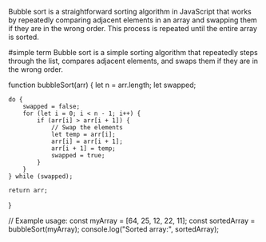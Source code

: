Bubble sort is a straightforward sorting algorithm in JavaScript that works by repeatedly comparing adjacent elements in an array and swapping them if they are in the wrong order. This process is repeated until the entire array is sorted.

#simple term
Bubble sort is a simple sorting algorithm that repeatedly steps through the list, compares adjacent elements, and swaps them if they are in the wrong order. 

function bubbleSort(arr) {
    let n = arr.length;
    let swapped;

    do {
        swapped = false;
        for (let i = 0; i < n - 1; i++) {
            if (arr[i] > arr[i + 1]) {
                // Swap the elements
                let temp = arr[i];
                arr[i] = arr[i + 1];
                arr[i + 1] = temp;
                swapped = true;
            }
        }
    } while (swapped);

    return arr;
}

// Example usage:
const myArray = [64, 25, 12, 22, 11];
const sortedArray = bubbleSort(myArray);
console.log("Sorted array:", sortedArray);
